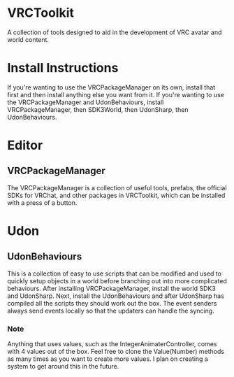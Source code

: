 # VRCToolkit
A collection of tools designed to aid in the development of VRC avatar and world content.

# Install Instructions
If you're wanting to use the VRCPackageManager on its own, install that first and then install anything else you want from it.
If you're wanting to use the VRCPackageManager and UdonBehaviours, install VRCPackageManager, then SDK3World, then UdonSharp, then UdonBehaviours.

# Editor
## VRCPackageManager
The VRCPackageManager is a collection of useful tools, prefabs, the official SDKs for VRChat, and other packages in VRCToolkit, which can be installed with a press of a button.

# Udon
## UdonBehaviours
This is a collection of easy to use scripts that can be modified and used to quickly setup objects in a world before branching out into more complicated behaviours. After installing VRCPackageManager, install the world SDK3 and UdonSharp. Next, install the UdonBehaviours and after UdonSharp has compiled all the scripts they should work out the box.
The event senders always send events locally so that the updaters can handle the syncing.

### Note
Anything that uses values, such as the IntegerAnimaterController, comes with 4 values out of the box. Feel free to clone the Value(Number) methods as many times as you want to create more values. I plan on creating a system to get around this in the future.
